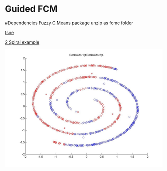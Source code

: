 # Guided FCM
#Dependencies
[Fuzzy C Means package](http://ce.sharif.edu/~m_amiri/download/yfcmc/)
unzip as fcmc folder

[tsne](https://lvdmaaten.github.io/tsne/)

[2 Spiral example](http://in.mathworks.com/matlabcentral/fileexchange/41459-6-functions-for-generating-artificial-datasets?focused=3784317&tab=function)

![Alt text](https://github.com/ultrai/Chap_4/blob/master/output_Mk92ZE%20(1).gif)
